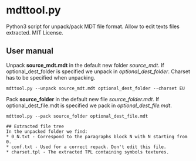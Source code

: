 # mdttool.py
Python3 script for unpack/pack MDT file format. Allow to edit texts files extracted. MIT License.

## User manual
Unpack **source_mdt.mdt** in the default new folder _source_mdt_.
If optional_dest_folder is specified we unpack in _optional_dest_folder_.
Charset has to be specified when unpacking.
```
mdttool.py --unpack source_mdt.mdt optional_dest_folder --charset EU
```
Pack **source_folder** in the default new file _source_folder.mdt_. If optional_dest_file.mdt is specified we pack in _optional_dest_file.mdt_.
```
mdttool.py --pack source_folder optional_dest_file.mdt

## Extracted file tree
In the unpacked folder we find:
* 0_N.txt - Correspond to the paragraphs block N with N starting from 0.
* conf.txt - Used for a correct repack. Don't edit this file.
* charset.tpl - The extracted TPL containing symbols textures.
